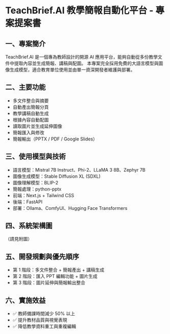 # TeachBrief.AI 教學簡報自動化平台 - 專案提案書
## 一、專案簡介
TeachBrief.AI 是一個專為教師設計的開源 AI 應用平台，能夠自動從多份教學文件中提取內容並生成簡報、講稿與配圖。
本專案完全採用免費的大語言模型與圖像生成模型，適合教育單位使用並由單一資深開發者維護與部署。

## 二、主要功能
- 多文件整合與摘要
- 自動產出簡報分頁
- 教學講稿自動生成
- 根據內容自動配圖
- 讀取圖片並生成延伸圖像
- 簡報匯入與修改
- 簡報輸出（PPTX / PDF / Google Slides）

## 三、使用模型與技術
- 語言模型：Mistral 7B Instruct、Phi-2、LLaMA 3 8B、Zephyr 7B
- 圖像生成模型：Stable Diffusion XL (SDXL)
- 圖像理解模型：BLIP-2
- 簡報處理：python-pptx
- 前端：Next.js + Tailwind CSS
- 後端：FastAPI
- 部署：Ollama、ComfyUI、Hugging Face Transformers

## 四、系統架構圖
（請見附圖）

## 五、開發規劃與優先順序
- 第 1 階段：多文件整合 + 簡報產出 + 講稿生成
- 第 2 階段：匯入 PPT 編輯功能 + 圖片生成
- 第 3 階段：圖片延伸與簡報輸出整合

## 六、實施效益
- ✅ 教師備課時間減少 50% 以上
- ✅ 提升教材品質與視覺表現
- ✅ 降低教學資料重工與重複編輯
